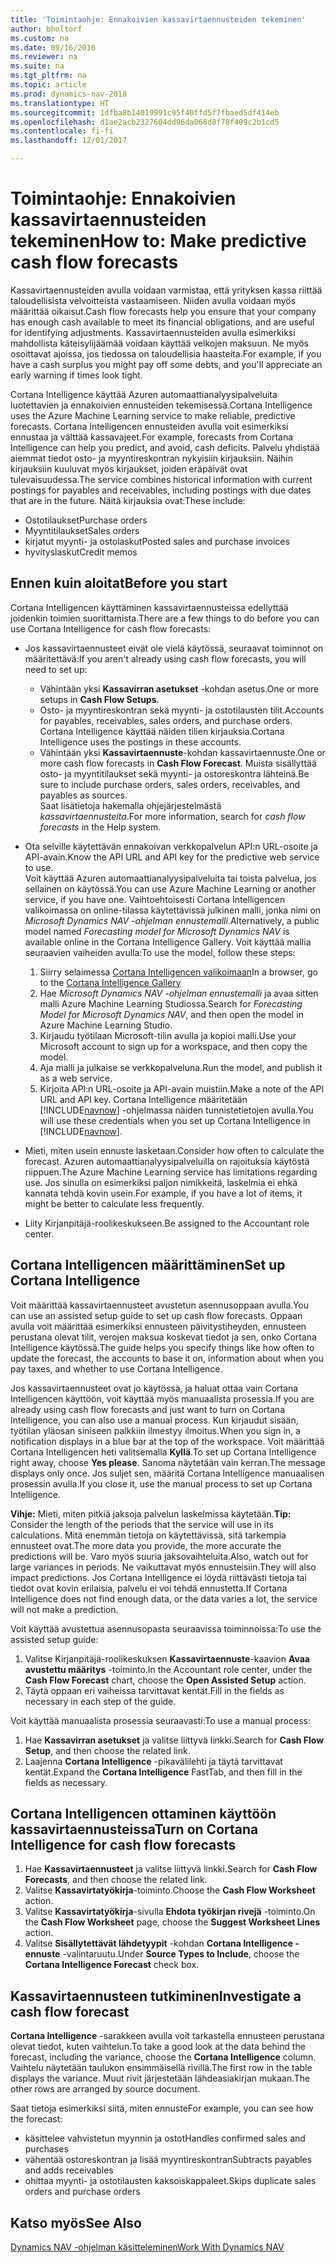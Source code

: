 ```yaml
---
title: 'Toimintaohje: Ennakoivien kassavirtaennusteiden tekeminen'
author: bholtorf
ms.custom: na
ms.date: 09/16/2016
ms.reviewer: na
ms.suite: na
ms.tgt_pltfrm: na
ms.topic: article
ms.prod: dynamics-nav-2018
ms.translationtype: HT
ms.sourcegitcommit: 1dfba8b14019991c95f40ffd5f7fbaed5df414eb
ms.openlocfilehash: d1ae2acb2327604dd96da068d8f78f409c2b1cd5
ms.contentlocale: fi-fi
ms.lasthandoff: 12/01/2017

---
```


# <a name="how-to-make-predictive-cash-flow-forecasts"></a><span data-ttu-id="8c4aa-102">Toimintaohje: Ennakoivien kassavirtaennusteiden tekeminen</span><span class="sxs-lookup"><span data-stu-id="8c4aa-102">How to: Make predictive cash flow forecasts</span></span>
<span data-ttu-id="8c4aa-103">Kassavirtaennusteiden avulla voidaan varmistaa, että yrityksen kassa riittää taloudellisista velvoitteista vastaamiseen. Niiden avulla voidaan myös määrittää oikaisut.</span><span class="sxs-lookup"><span data-stu-id="8c4aa-103">Cash flow forecasts help you ensure that your company has enough cash available to meet its financial obligations, and are useful for identifying adjustments.</span></span> <span data-ttu-id="8c4aa-104">Kassavirtaennusteiden avulla esimerkiksi mahdollista käteisylijäämää voidaan käyttää velkojen maksuun. Ne myös osoittavat ajoissa, jos tiedossa on taloudellisia haasteita.</span><span class="sxs-lookup"><span data-stu-id="8c4aa-104">For example, if you have a cash surplus you might pay off some debts, and you'll appreciate an early warning if times look tight.</span></span>

<span data-ttu-id="8c4aa-105">Cortana Intelligence käyttää Azuren automaattianalyysipalveluita luotettavien ja ennakoivien ennusteiden tekemisessä.</span><span class="sxs-lookup"><span data-stu-id="8c4aa-105">Cortana Intelligence uses the Azure Machine Learning service to make reliable, predictive forecasts.</span></span> <span data-ttu-id="8c4aa-106">Cortana Intelligencen ennusteiden avulla voit esimerkiksi ennustaa ja välttää kassavajeet.</span><span class="sxs-lookup"><span data-stu-id="8c4aa-106">For example, forecasts from Cortana Intelligence can help you predict, and avoid, cash deficits.</span></span> <span data-ttu-id="8c4aa-107">Palvelu yhdistää aiemmat tiedot osto- ja myyntireskontran nykyisiin kirjauksiin. Näihin kirjauksiin kuuluvat myös kirjaukset, joiden eräpäivät ovat tulevaisuudessa.</span><span class="sxs-lookup"><span data-stu-id="8c4aa-107">The service combines historical information with current postings for payables and receivables, including postings with due dates that are in the future.</span></span> <span data-ttu-id="8c4aa-108">Näitä kirjauksia ovat:</span><span class="sxs-lookup"><span data-stu-id="8c4aa-108">These include:</span></span>
* <span data-ttu-id="8c4aa-109">Ostotilaukset</span><span class="sxs-lookup"><span data-stu-id="8c4aa-109">Purchase orders</span></span>
* <span data-ttu-id="8c4aa-110">Myyntitilaukset</span><span class="sxs-lookup"><span data-stu-id="8c4aa-110">Sales orders</span></span>
* <span data-ttu-id="8c4aa-111">kirjatut myynti- ja ostolaskut</span><span class="sxs-lookup"><span data-stu-id="8c4aa-111">Posted sales and purchase invoices</span></span>
* <span data-ttu-id="8c4aa-112">hyvityslaskut</span><span class="sxs-lookup"><span data-stu-id="8c4aa-112">Credit memos</span></span>

## <a name="before-you-start"></a><span data-ttu-id="8c4aa-113">Ennen kuin aloitat</span><span class="sxs-lookup"><span data-stu-id="8c4aa-113">Before you start</span></span>  
<span data-ttu-id="8c4aa-114">Cortana Intelligencen käyttäminen kassavirtaennusteissa edellyttää joidenkin toimien suorittamista.</span><span class="sxs-lookup"><span data-stu-id="8c4aa-114">There are a few things to do before you can use Cortana Intelligence for cash flow forecasts:</span></span>
* <span data-ttu-id="8c4aa-115">Jos kassavirtaennusteet eivät ole vielä käytössä, seuraavat toiminnot on määritettävä:</span><span class="sxs-lookup"><span data-stu-id="8c4aa-115">If you aren't already using cash flow forecasts, you will need to set up:</span></span>
    * <span data-ttu-id="8c4aa-116">Vähintään yksi **Kassavirran asetukset** -kohdan asetus.</span><span class="sxs-lookup"><span data-stu-id="8c4aa-116">One or more setups in **Cash Flow Setups**.</span></span>
    * <span data-ttu-id="8c4aa-117">Osto- ja myyntireskontran sekä myynti- ja ostotilausten tilit.</span><span class="sxs-lookup"><span data-stu-id="8c4aa-117">Accounts for payables, receivables, sales orders, and purchase orders.</span></span> <span data-ttu-id="8c4aa-118">Cortana Intelligence käyttää näiden tilien kirjauksia.</span><span class="sxs-lookup"><span data-stu-id="8c4aa-118">Cortana Intelligence uses the postings in these accounts.</span></span>
    * <span data-ttu-id="8c4aa-119">Vähintään yksi **Kassavirtaennuste**-kohdan kassavirtaennuste.</span><span class="sxs-lookup"><span data-stu-id="8c4aa-119">One or more cash flow forecasts in **Cash Flow Forecast**.</span></span> <span data-ttu-id="8c4aa-120">Muista sisällyttää osto- ja myyntitilaukset sekä myynti- ja ostoreskontra lähteinä.</span><span class="sxs-lookup"><span data-stu-id="8c4aa-120">Be sure to include purchase orders, sales orders, receivables, and payables as sources.</span></span>  
    <span data-ttu-id="8c4aa-121">Saat lisätietoja hakemalla ohjejärjestelmästä _kassavirtaennusteita_.</span><span class="sxs-lookup"><span data-stu-id="8c4aa-121">For more information, search for _cash flow forecasts_ in the Help system.</span></span>
* <span data-ttu-id="8c4aa-122">Ota selville käytettävän ennakoivan verkkopalvelun API:n URL-osoite ja API-avain.</span><span class="sxs-lookup"><span data-stu-id="8c4aa-122">Know the API URL and API key for the predictive web service to use.</span></span>  
    <span data-ttu-id="8c4aa-123">Voit käyttää Azuren automaattianalyysipalveluita tai toista palvelua, jos sellainen on käytössä.</span><span class="sxs-lookup"><span data-stu-id="8c4aa-123">You can use Azure Machine Learning or another service, if you have one.</span></span> <span data-ttu-id="8c4aa-124">Vaihtoehtoisesti Cortana Intelligencen valikoimassa on online-tilassa käytettävissä julkinen malli, jonka nimi on _Microsoft Dynamics NAV -ohjelman ennustemalli_.</span><span class="sxs-lookup"><span data-stu-id="8c4aa-124">Alternatively, a public model named _Forecasting model for Microsoft Dynamics NAV_ is available online in the Cortana Intelligence Gallery.</span></span> <span data-ttu-id="8c4aa-125">Voit käyttää mallia seuraavien vaiheiden avulla:</span><span class="sxs-lookup"><span data-stu-id="8c4aa-125">To use the model, follow these steps:</span></span>

    1. <span data-ttu-id="8c4aa-126">Siirry selaimessa [Cortana Intelligencen valikoimaan](https://go.microsoft.com/fwlink/?linkid=828352)</span><span class="sxs-lookup"><span data-stu-id="8c4aa-126">In a browser, go to the [Cortana Intelligence Gallery](https://go.microsoft.com/fwlink/?linkid=828352)</span></span>
    2. <span data-ttu-id="8c4aa-127">Hae _Microsoft Dynamics NAV -ohjelman ennustemalli_ ja avaa sitten malli Azure Machine Learning Studiossa.</span><span class="sxs-lookup"><span data-stu-id="8c4aa-127">Search for _Forecasting Model for Microsoft Dynamics NAV_, and then open the model in Azure Machine Learning Studio.</span></span>
    3. <span data-ttu-id="8c4aa-128">Kirjaudu työtilaan Microsoft-tilin avulla ja kopioi malli.</span><span class="sxs-lookup"><span data-stu-id="8c4aa-128">Use your Microsoft account to sign up for a workspace, and then copy the model.</span></span>
    4. <span data-ttu-id="8c4aa-129">Aja malli ja julkaise se verkkopalveluna.</span><span class="sxs-lookup"><span data-stu-id="8c4aa-129">Run the model, and publish it as a web service.</span></span>
    5. <span data-ttu-id="8c4aa-130">Kirjoita API:n URL-osoite ja API-avain muistiin.</span><span class="sxs-lookup"><span data-stu-id="8c4aa-130">Make a note of the API URL and API key.</span></span> <span data-ttu-id="8c4aa-131">Cortana Intelligence määritetään [!INCLUDE[navnow](includes/navnow_md.md)] -ohjelmassa näiden tunnistetietojen avulla.</span><span class="sxs-lookup"><span data-stu-id="8c4aa-131">You will use these credentials when you set up Cortana Intelligence in [!INCLUDE[navnow](includes/navnow_md.md)].</span></span>  

* <span data-ttu-id="8c4aa-132">Mieti, miten usein ennuste lasketaan.</span><span class="sxs-lookup"><span data-stu-id="8c4aa-132">Consider how often to calculate the forecast.</span></span> <span data-ttu-id="8c4aa-133">Azuren automaattianalyysipalveluilla on rajoituksia käytöstä riippuen.</span><span class="sxs-lookup"><span data-stu-id="8c4aa-133">The Azure Machine Learning service has limitations regarding use.</span></span> <span data-ttu-id="8c4aa-134">Jos sinulla on esimerkiksi paljon nimikkeitä, laskelmia ei ehkä kannata tehdä kovin usein.</span><span class="sxs-lookup"><span data-stu-id="8c4aa-134">For example, if you have a lot of items, it might be better to calculate less frequently.</span></span>
* <span data-ttu-id="8c4aa-135">Liity Kirjanpitäjä-roolikeskukseen.</span><span class="sxs-lookup"><span data-stu-id="8c4aa-135">Be assigned to the Accountant role center.</span></span>

## <a name="set-up-cortana-intelligence"></a><span data-ttu-id="8c4aa-136">Cortana Intelligencen määrittäminen</span><span class="sxs-lookup"><span data-stu-id="8c4aa-136">Set up Cortana Intelligence</span></span>
<span data-ttu-id="8c4aa-137">Voit määrittää kassavirtaennusteet avustetun asennusoppaan avulla.</span><span class="sxs-lookup"><span data-stu-id="8c4aa-137">You can use an assisted setup guide to set up cash flow forecasts.</span></span> <span data-ttu-id="8c4aa-138">Oppaan avulla voit määrittää esimerkiksi ennusteen päivitystiheyden, ennusteen perustana olevat tilit, verojen maksua koskevat tiedot ja sen, onko Cortana Intelligence käytössä.</span><span class="sxs-lookup"><span data-stu-id="8c4aa-138">The guide helps you specify things like how often to update the forecast, the accounts to base it on, information about when you pay taxes, and whether to use Cortana Intelligence.</span></span>  

<span data-ttu-id="8c4aa-139">Jos kassavirtaennusteet ovat jo käytössä, ja haluat ottaa vain Cortana Intelligencen käyttöön, voit käyttää myös manuaalista prosessia.</span><span class="sxs-lookup"><span data-stu-id="8c4aa-139">If you are already using cash flow forecasts and just want to turn on Cortana Intelligence, you can also use a manual process.</span></span> <span data-ttu-id="8c4aa-140">Kun kirjaudut sisään, työtilan yläosan siniseen palkkiin ilmestyy ilmoitus.</span><span class="sxs-lookup"><span data-stu-id="8c4aa-140">When you sign in, a notification displays in a blue bar at the top of the workspace.</span></span> <span data-ttu-id="8c4aa-141">Voit määrittää Cortana Intelligencen heti valitsemalla **Kyllä**.</span><span class="sxs-lookup"><span data-stu-id="8c4aa-141">To set up Cortana Intelligence right away, choose **Yes please**.</span></span> <span data-ttu-id="8c4aa-142">Sanoma näytetään vain kerran.</span><span class="sxs-lookup"><span data-stu-id="8c4aa-142">The message displays only once.</span></span> <span data-ttu-id="8c4aa-143">Jos suljet sen, määritä Cortana Intelligence manuaalisen prosessin avulla.</span><span class="sxs-lookup"><span data-stu-id="8c4aa-143">If you close it, use the manual process to set up Cortana Intelligence.</span></span>  

<span data-ttu-id="8c4aa-144">**Vihje:** Mieti, miten pitkiä jaksoja palvelun laskelmissa käytetään.</span><span class="sxs-lookup"><span data-stu-id="8c4aa-144">**Tip:** Consider the length of the periods that the service will use in its calculations.</span></span> <span data-ttu-id="8c4aa-145">Mitä enemmän tietoja on käytettävissä, sitä tarkempia ennusteet ovat.</span><span class="sxs-lookup"><span data-stu-id="8c4aa-145">The more data you provide, the more accurate the predictions will be.</span></span> <span data-ttu-id="8c4aa-146">Varo myös suuria jaksovaihteluita.</span><span class="sxs-lookup"><span data-stu-id="8c4aa-146">Also, watch out for large variances in periods.</span></span> <span data-ttu-id="8c4aa-147">Ne vaikuttavat myös ennusteisiin.</span><span class="sxs-lookup"><span data-stu-id="8c4aa-147">They will also impact predictions.</span></span> <span data-ttu-id="8c4aa-148">Jos Cortana Intelligence ei löydä riittävästi tietoja tai tiedot ovat kovin erilaisia, palvelu ei voi tehdä ennustetta.</span><span class="sxs-lookup"><span data-stu-id="8c4aa-148">If Cortana Intelligence does not find enough data, or the data varies a lot, the service will not make a prediction.</span></span>

<span data-ttu-id="8c4aa-149">Voit käyttää avustettua asennusopasta seuraavissa toiminnoissa:</span><span class="sxs-lookup"><span data-stu-id="8c4aa-149">To use the assisted setup guide:</span></span>
1. <span data-ttu-id="8c4aa-150">Valitse Kirjanpitäjä-roolikeskuksen **Kassavirtaennuste**-kaavion **Avaa avustettu määritys** -toiminto.</span><span class="sxs-lookup"><span data-stu-id="8c4aa-150">In the Accountant role center, under the **Cash Flow Forecast** chart, choose the **Open Assisted Setup** action.</span></span>
2. <span data-ttu-id="8c4aa-151">Täytä oppaan eri vaiheissa tarvittavat kentät.</span><span class="sxs-lookup"><span data-stu-id="8c4aa-151">Fill in the fields as necessary in each step of the guide.</span></span>

<span data-ttu-id="8c4aa-152">Voit käyttää manuaalista prosessia seuraavasti:</span><span class="sxs-lookup"><span data-stu-id="8c4aa-152">To use a manual process:</span></span>
1. <span data-ttu-id="8c4aa-153">Hae **Kassavirran asetukset** ja valitse liittyvä linkki.</span><span class="sxs-lookup"><span data-stu-id="8c4aa-153">Search for **Cash Flow Setup**, and then choose the related link.</span></span>
2. <span data-ttu-id="8c4aa-154">Laajenna **Cortana Intelligence** -pikavälilehti ja täytä tarvittavat kentät.</span><span class="sxs-lookup"><span data-stu-id="8c4aa-154">Expand the **Cortana Intelligence** FastTab, and then fill in the fields as necessary.</span></span>

## <a name="turn-on-cortana-intelligence-for-cash-flow-forecasts"></a><span data-ttu-id="8c4aa-155">Cortana Intelligencen ottaminen käyttöön kassavirtaennusteissa</span><span class="sxs-lookup"><span data-stu-id="8c4aa-155">Turn on Cortana Intelligence for cash flow forecasts</span></span>
1. <span data-ttu-id="8c4aa-156">Hae **Kassavirtaennusteet** ja valitse liittyvä linkki.</span><span class="sxs-lookup"><span data-stu-id="8c4aa-156">Search for **Cash Flow Forecasts**, and then choose the related link.</span></span>
2. <span data-ttu-id="8c4aa-157">Valitse **Kassavirtatyökirja**-toiminto.</span><span class="sxs-lookup"><span data-stu-id="8c4aa-157">Choose the **Cash Flow Worksheet** action.</span></span>
3. <span data-ttu-id="8c4aa-158">Valitse **Kassavirtatyökirja**-sivulla **Ehdota työkirjan rivejä** -toiminto.</span><span class="sxs-lookup"><span data-stu-id="8c4aa-158">On the **Cash Flow Worksheet** page, choose the **Suggest Worksheet Lines** action.</span></span>  
4. <span data-ttu-id="8c4aa-159">Valitse **Sisällytettävät lähdetyypit** -kohdan **Cortana Intelligence -ennuste** -valintaruutu.</span><span class="sxs-lookup"><span data-stu-id="8c4aa-159">Under **Source Types to Include**, choose the **Cortana Intelligence Forecast** check box.</span></span>

## <a name="investigate-a-cash-flow-forecast"></a><span data-ttu-id="8c4aa-160">Kassavirtaennusteen tutkiminen</span><span class="sxs-lookup"><span data-stu-id="8c4aa-160">Investigate a cash flow forecast</span></span>
<span data-ttu-id="8c4aa-161">**Cortana Intelligence** -sarakkeen avulla voit tarkastella ennusteen perustana olevat tiedot, kuten vaihtelun.</span><span class="sxs-lookup"><span data-stu-id="8c4aa-161">To take a good look at the data behind the forecast, including the variance, choose the **Cortana Intelligence** column.</span></span> <span data-ttu-id="8c4aa-162">Vaihtelu näytetään taulukon ensimmäisellä rivillä.</span><span class="sxs-lookup"><span data-stu-id="8c4aa-162">The first row in the table displays the variance.</span></span> <span data-ttu-id="8c4aa-163">Muut rivit järjestetään lähdeasiakirjan mukaan.</span><span class="sxs-lookup"><span data-stu-id="8c4aa-163">The other rows are arranged by source document.</span></span>  

<span data-ttu-id="8c4aa-164">Saat tietoja esimerkiksi siitä, miten ennuste</span><span class="sxs-lookup"><span data-stu-id="8c4aa-164">For example, you can see how the forecast:</span></span>    
* <span data-ttu-id="8c4aa-165">käsittelee vahvistetun myynnin ja ostot</span><span class="sxs-lookup"><span data-stu-id="8c4aa-165">Handles confirmed sales and purchases</span></span>
* <span data-ttu-id="8c4aa-166">vähentää ostoreskontran ja lisää myyntireskontran</span><span class="sxs-lookup"><span data-stu-id="8c4aa-166">Subtracts payables and adds receivables</span></span>
* <span data-ttu-id="8c4aa-167">ohittaa myynti- ja ostotilausten kaksoiskappaleet.</span><span class="sxs-lookup"><span data-stu-id="8c4aa-167">Skips duplicate sales orders and purchase orders</span></span>

## <a name="see-also"></a><span data-ttu-id="8c4aa-168">Katso myös</span><span class="sxs-lookup"><span data-stu-id="8c4aa-168">See Also</span></span>  
[<span data-ttu-id="8c4aa-169">Dynamics NAV -ohjelman käsitteleminen</span><span class="sxs-lookup"><span data-stu-id="8c4aa-169">Work With Dynamics NAV</span></span>](ui-work-product.md)

